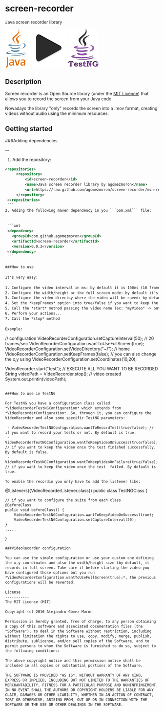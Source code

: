 # screen-recorder
Java screen recorder library

<img src="resources/images/java-icon.png" height="128" />
<img src="resources/images/play-icon.png" height="128" />
<img src="resources/images/testng-logo.png" height="128" />

Description
-----------

Screen recorder is an Open Source library (under the [MIT Licence](LICENSE)) that allows you to record the screen from your Java code.

Nowadays the library "only" records the screen into a .mov format, creating videos without audio using the minimum resources.

Getting started
-----------

###Adding dependencies

--
 1. Add the repository:

   ```xml
  <repositories>
		<repository>
			<id>screen-recorder</id>
			<name>Java screen recorder library by agomezmoron</name>
			<url>https://raw.github.com/agomezmoron/screen-recorder/mvn-repo</url>
		</repository>
	</repositories>
    ```
 2. Adding the following maven dependency in you ```pom.xml``` file:


    ```xml 
    <dependency>
      <groupId>com.github.agomezmoron</groupId>
      <artifactId>screen-recorder</artifactId>
      <version>0.0.3</version>
    </dependency>
    ```
    
###How to use

It's very easy: 

 1. Configure the video interval in ms: by default it is 100ms (10 frames/sec).
 2. Configure the width/height or the full screen mode: by default it's full screen mode.
 3. Configure the video directoy where the video will be saved: by default is the temporal folder.
 4. Set the *keepFrames* option into true/false if you want to keep the frames as .jpeg files: by defaul the library doesn't keep the frames.
 5. Call the *start* method passing the video name (ex: "myVideo" -> output: myVideo.mov).
 6. Perform your actions...
 7. Call the *stop* method

Example:

 ```
  // configuration
  VideoRecorderConfiguration.setCaptureInterval(50); // 20 frames/sec
  VideoRecorderConfiguration.wantToUseFullScreen(true);
  VideoRecorderConfiguration.setVideoDirectory("~/"); // home
  VideoRecorderConfiguration.setKeepFrames(false);
  // you can also change the x,y using VideoRecorderConfiguration.setCoordinates(10,20);
  
  VideoRecorder.start("test");
  // EXECUTE ALL YOU WANT TO BE RECORDED
  String videoPath = VideoRecorder.stop(); // video created
  System.out.println(videoPath);
```

###How to use in TestNG

For TestNG you have a configuration class called *VideoRecorderTestNGConfiguration* which extends from *VideoRecorderConfiguration*. So, through it, you can configure the VideoRecorder and also some specific TestNG parameters:
 
 - VideoRecorderTestNGConfiguration.wantToRecordTest(true/false); // if you want to record your tests or not. By default is true.
 - VideoRecorderTestNGConfiguration.wantToKeepVideoOnSuccess(true/false); // if you want to keep the video once the test finished successfully. By default is false.
 - VideoRecorderTestNGConfiguration.wantToKeepVideoOnFailure(true/false); // if you want to keep the video once the test  failed. By default is true.
 
To enable the recordin you only have to add the listener like:

```
   @Listeners({VideoRecorderListener.class})
   public class TestNGClass {
   
   	// if you want to configure the suite from each class
   	@BeforeClass
   	public void beforeClass() {
   		VideoRecorderTestNGConfiguration.wantToKeepVideoOnSuccess(true);
   		VideoRecorderTestNGConfiguration.setCaptureInterval(20);
   	}
    .....
   }
```
###VideoRecorder configuration

You can use the simple configuration or use your custom one defining the x,y coordinates and also the width/height size (by default, it records in full screen. Take care if before starting the video you have configured those options but you run *VideoRecorderConfiguration.wantToUseFullScreen(true);*, the previous configurations will be reverted.

License
-----------
The MIT License (MIT)

Copyright (c) 2016 Alejandro Gómez Morón

Permission is hereby granted, free of charge, to any person obtaining a copy of this software and associated documentation files (the "Software"), to deal in the Software without restriction, including without limitation the rights to use, copy, modify, merge, publish, distribute, sublicense, and/or sell copies of the Software, and to permit persons to whom the Software is furnished to do so, subject to the following conditions:

The above copyright notice and this permission notice shall be included in all copies or substantial portions of the Software.

THE SOFTWARE IS PROVIDED "AS IS", WITHOUT WARRANTY OF ANY KIND, EXPRESS OR IMPLIED, INCLUDING BUT NOT LIMITED TO THE WARRANTIES OF MERCHANTABILITY, FITNESS FOR A PARTICULAR PURPOSE AND NONINFRINGEMENT. IN NO EVENT SHALL THE AUTHORS OR COPYRIGHT HOLDERS BE LIABLE FOR ANY CLAIM, DAMAGES OR OTHER LIABILITY, WHETHER IN AN ACTION OF CONTRACT, TORT OR OTHERWISE, ARISING FROM, OUT OF OR IN CONNECTION WITH THE SOFTWARE OR THE USE OR OTHER DEALINGS IN THE SOFTWARE.
